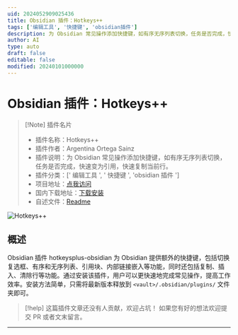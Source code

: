 ```yaml
---
uid: 2024052909025436
title: Obsidian 插件：Hotkeys++
tags: ['编辑工具', '快捷键', 'obsidian插件']
description: 为 Obsidian 常见操作添加快捷键，如有序无序列表切换，任务是否完成，快速变为引用，快速复制当前行。
author: AI
type: auto
draft: false
editable: false
modified: 20240101000000
---
```


# Obsidian 插件：Hotkeys++

> [!Note] 插件名片
> - 插件名称：Hotkeys++
> - 插件作者：Argentina Ortega Sainz
> - 插件说明：为 Obsidian 常见操作添加快捷键，如有序无序列表切换，任务是否完成，快速变为引用，快速复制当前行。
> - 插件分类：[' 编辑工具 ', ' 快捷键 ', 'obsidian 插件 ']
> - 项目地址：[点我访问](https://github.com/argenos/hotkeysplus-obsidian)
> - 国内下载地址：[下载安装](https://pkmer.cn/products/plugin/pluginMarket/?hotkeysplus-obsidian)
> - 自述文件：[Readme](https://ghproxy.net/https://raw.githubusercontent.com/argenos/hotkeysplus-obsidian/master/README.md)

![Hotkeys++](https://cdn.pkmer.cn/covers/hotkeysplus-obsidian.GIF!pkmer)

## 概述

Obsidian 插件 hotkeysplus-obsidian 为 Obsidian 提供额外的快捷键，包括切换复选框、有序和无序列表、引用块、内部链接嵌入等功能，同时还包括复制、插入、清除行等功能。通过安装该插件，用户可以更快速地完成常见操作，提高工作效率。安装方法简单，只需将最新版本释放到 `<vault>/.obsidian/plugins/` 文件夹即可。

> [!help]
> 这篇插件文章还没有人贡献，欢迎占坑！
> 如果您有好的想法欢迎提交 PR 或者文末留言。

---



